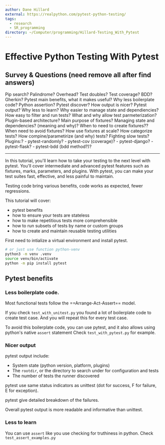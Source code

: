 ```yaml
---
author: Dane Hillard
external: https://realpython.com/pytest-python-testing/
tags:
  - research
  - SR_programming
directory: ~/Computer/programming/Hillard-Testing_With_Pytest
---
```


# Effective Python Testing With Pytest

## Survey & Questions (need remove all after find answers)

Pip search?
Palindrome?
Overhead?
Test doubles?
Test coverage?
BDD?
Gherkin?
Pytest main benefits, what it makes useful?
Why less boilerplate code?
Python assertion?
Pytest discover?
How output is nicer?
Pytest output?
Why less to learn?
Why easier to manage state and dependiencies?
How easy to filter and run tests?
What and why allow test parmeterization?
Plugin-based architecture?
Main purpose of fixtures?
Managing state and dependencies? (meaning and why)?
When to need to create fixtures??
When need to avoid fixtures?
How use fixtures at scale?
How categorize tests?
How compine/parametirize (and why) tests?
Fighting slow tests?
Plugins:?
    - pytest-randomly?
    - pytest-cov (coverage)?
    - pytest-django?
    - pytest-flask?
    - pytest-bdd (bdd method?)?

---

In this tutorial, you'll learn how to take your testing to the next level with
pytest. You'll cover intermediate and advanced pytest features such as fixtures,
marks, parameters, and plugins. With pytest, you can make your test suites fast,
effective, and less painful to maintain.

Testing code bring various benefits, code works as expected, fewer regressions.

This tutorial will cover:
- pytest benefits
- how to ensure your tests are stateless
- how to make repetitious tests more comprehensible
- how to run subsets of tests by name or custom groups
- how to create and maintain reusable testing utilities

First need to intialize a virtual environment and install pytest.

```bash
# or just use function python-venv
python3 -m venv .venv
source venv/bin/activate
python -m pip install pytest
```

## Pytest benefits

### Less boilerplate code.

Most functional tests follow the ==Arrange-Act-Assert== model.

If you check `test_with_unitest.py` you found a lot of boilerplate code to
create test case. And you will repeat this for every test case.

To avoid this boilerplate code, you can use pytest, and it also allows using
python's native `assert` statement
Check `test_with_pytest.py` for example.

### Nicer output

pytest output include:
- System state (python version, platform, plugins)
- The `rootdir`, or the directory to search under for configuration and tests
- The number of tests the runner discovered

pytest use same status indicators as unittest (dot for success, F for failure, E
for exception).

pytest give detailed breakdown of the failures.

Overall pytest output is more readable and informative than unittest.

### Less to learn

You can use `assert` like you use checking for truthiness in python.
Check `test_assert_examples.py`
